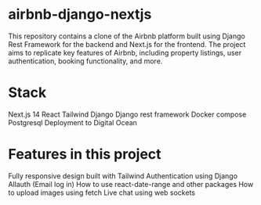 # airbnb-django-nextjs

This repository contains a clone of the Airbnb platform built using Django Rest Framework for the backend and Next.js for the frontend. The project aims to replicate key features of Airbnb, including property listings, user authentication, booking functionality, and more.

# Stack
Next.js 14
React
Tailwind
Django
Django rest framework
Docker compose
Postgresql
Deployment to Digital Ocean

# Features in this project
Fully responsive design built with Tailwind
Authentication using Django Allauth (Email log in)
How to use react-date-range and other packages
How to upload images using fetch
Live chat using web sockets

